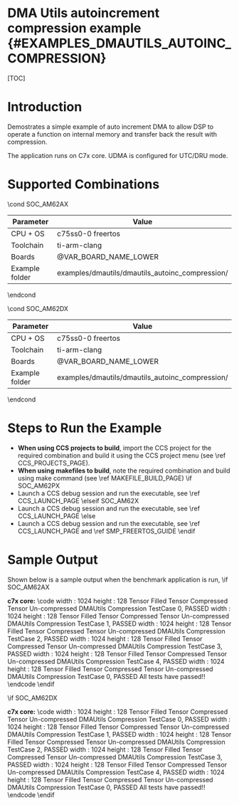# DMA Utils autoincrement compression example {#EXAMPLES_DMAUTILS_AUTOINC_COMPRESSION}

[TOC]

# Introduction

Demostrates a simple example of auto increment DMA to allow DSP to operate a function on internal memory and transfer back the result with compression.

The application runs on C7x core. UDMA is configured for UTC/DRU mode.

# Supported Combinations

\cond SOC_AM62AX

 Parameter      | Value
 ---------------|-----------
 CPU + OS       | c75ss0-0 freertos
 Toolchain      | ti-arm-clang
 Boards         | @VAR_BOARD_NAME_LOWER
 Example folder | examples/dmautils/dmautils_autoinc_compression/

\endcond

\cond SOC_AM62DX

 Parameter      | Value
 ---------------|-----------
 CPU + OS       | c75ss0-0 freertos
 Toolchain      | ti-arm-clang
 Boards         | @VAR_BOARD_NAME_LOWER
 Example folder | examples/dmautils/dmautils_autoinc_compression/

\endcond

# Steps to Run the Example

- **When using CCS projects to build**, import the CCS project for the required combination
  and build it using the CCS project menu (see \ref CCS_PROJECTS_PAGE).
- **When using makefiles to build**, note the required combination and build using
  make command (see \ref MAKEFILE_BUILD_PAGE)
\if SOC_AM62PX
- Launch a CCS debug session and run the executable, see \ref CCS_LAUNCH_PAGE
\elseif SOC_AM62X
- Launch a CCS debug session and run the executable, see \ref CCS_LAUNCH_PAGE
\else
- Launch a CCS debug session and run the executable, see \ref CCS_LAUNCH_PAGE and \ref SMP_FREERTOS_GUIDE
\endif

# Sample Output

Shown below is a sample output when the benchmark application is run,
\if SOC_AM62AX

**c7x core:**
\code
width  : 1024
height : 128
Tensor Filled
Tensor Compressed
Tensor Un-compressed
DMAUtils Compression TestCase 0,        PASSED
width  : 1024
height : 128
Tensor Filled
Tensor Compressed
Tensor Un-compressed
DMAUtils Compression TestCase 1,        PASSED
width  : 1024
height : 128
Tensor Filled
Tensor Compressed
Tensor Un-compressed
DMAUtils Compression TestCase 2,        PASSED
width  : 1024
height : 128
Tensor Filled
Tensor Compressed
Tensor Un-compressed
DMAUtils Compression TestCase 3,        PASSED
width  : 1024
height : 128
Tensor Filled
Tensor Compressed
Tensor Un-compressed
DMAUtils Compression TestCase 4,        PASSED
width  : 1024
height : 128
Tensor Filled
Tensor Compressed
Tensor Un-compressed
DMAUtils Compression TestCase 0,        PASSED
All tests have passed!!
\endcode
\endif

\if SOC_AM62DX

**c7x core:**
\code
width  : 1024
height : 128
Tensor Filled
Tensor Compressed
Tensor Un-compressed
DMAUtils Compression TestCase 0,        PASSED
width  : 1024
height : 128
Tensor Filled
Tensor Compressed
Tensor Un-compressed
DMAUtils Compression TestCase 1,        PASSED
width  : 1024
height : 128
Tensor Filled
Tensor Compressed
Tensor Un-compressed
DMAUtils Compression TestCase 2,        PASSED
width  : 1024
height : 128
Tensor Filled
Tensor Compressed
Tensor Un-compressed
DMAUtils Compression TestCase 3,        PASSED
width  : 1024
height : 128
Tensor Filled
Tensor Compressed
Tensor Un-compressed
DMAUtils Compression TestCase 4,        PASSED
width  : 1024
height : 128
Tensor Filled
Tensor Compressed
Tensor Un-compressed
DMAUtils Compression TestCase 0,        PASSED
All tests have passed!!
\endcode
\endif